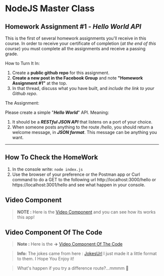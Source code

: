 # NodeJS Master Class
## Homework Assignment #1 - _Hello World API_

This is the first of several homework assignments you'll receive in this course. In order to receive your certificate of completion (_at the end of this course_) you must complete all the assignments and receive a passing grade.

How to Turn It In:

1. Create a **public github repo** for this assignment.
1. **Create a new post in the Facebook Group**  and note **"Homework Assignment #1"** at the top.
1. In that thread, discuss what you have built, and _include the link to your Github repo_.

The Assignment:

Please create a simple "**_Hello World_**" API. Meaning:

1. It should be a **_RESTful JSON API_** that listens on a port of your choice.
1. When someone posts anything to the route _/hello_, you should return a welcome message, in **_JSON format_**. This message can be anything you want.

---
## How To Check the HomeWork

1. In the console write: ``node index.js``
1. Use the browser of your preference or the Postman app or Curl command to do a GET to the following url http://localhost:3000/hello or https://localhost:3001/hello and see what happen in your console.

## Video Component
>**NOTE :** Here is the [Video Component] and you can see how its works this app!

## Video Component Of The Code
> **Note :** Here is the **->** [Video Component Of The Code]

>**Info:** The jokes came from here :  [JokesUrl] I just made it a little format to them. I Hope You Enjoy it!

> What's happen if you try a difference route?...mmmm 🤔

[JokesUrl]:https://www.quickfunnyjokes.com/funnythoughts.html
[Video Component]:(http://recordit.co/lHPeVRq9Gn)
[Video Component Of The Code]:(http://recordit.co/mb4H7Ns1KQ)
